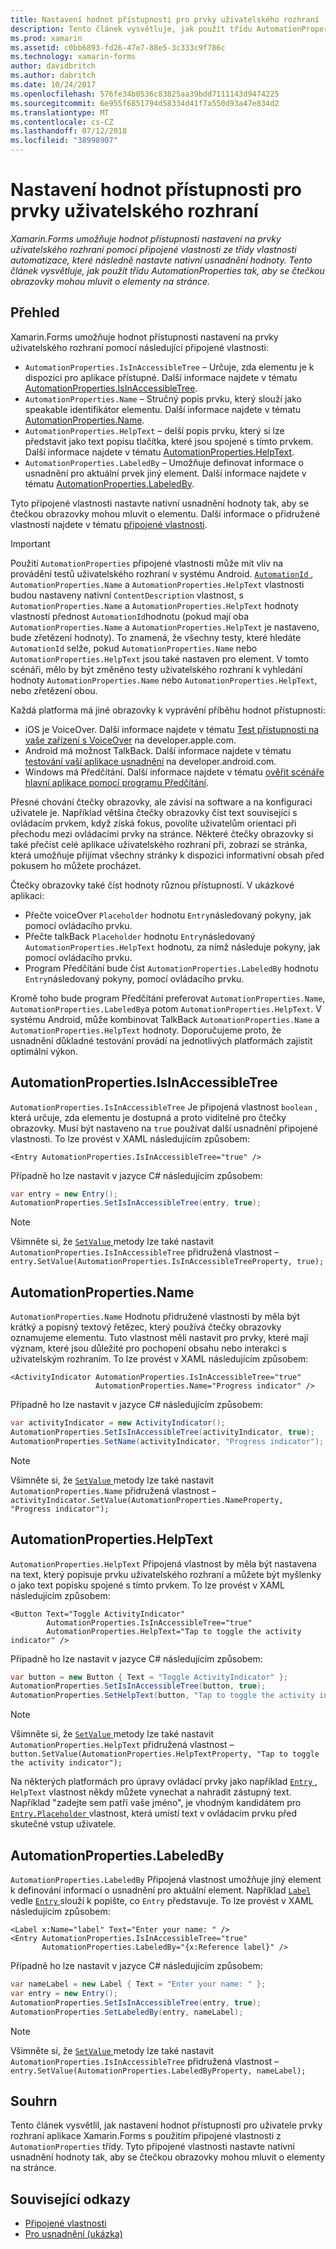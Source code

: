 ```yaml
---
title: Nastavení hodnot přístupnosti pro prvky uživatelského rozhraní
description: Tento článek vysvětluje, jak použít třídu AutomationProperties tak, aby se čtečkou obrazovky mohou mluvit o elementy na stránce.
ms.prod: xamarin
ms.assetid: c0bb6893-fd26-47e7-88e5-3c333c9f786c
ms.technology: xamarin-forms
author: davidbritch
ms.author: dabritch
ms.date: 10/24/2017
ms.openlocfilehash: 576fe34b0536c83825aa39bdd7111143d9474225
ms.sourcegitcommit: 6e955f6851794d58334d41f7a550d93a47e834d2
ms.translationtype: MT
ms.contentlocale: cs-CZ
ms.lasthandoff: 07/12/2018
ms.locfileid: "38998907"
---
```

# <a name="setting-accessibility-values-on-user-interface-elements"></a>Nastavení hodnot přístupnosti pro prvky uživatelského rozhraní

_Xamarin.Forms umožňuje hodnot přístupnosti nastavení na prvky uživatelského rozhraní pomocí připojené vlastnosti ze třídy vlastnosti automatizace, které následně nastavte nativní usnadnění hodnoty. Tento článek vysvětluje, jak použít třídu AutomationProperties tak, aby se čtečkou obrazovky mohou mluvit o elementy na stránce._

## <a name="overview"></a>Přehled

Xamarin.Forms umožňuje hodnot přístupnosti nastavení na prvky uživatelského rozhraní pomocí následující připojené vlastnosti:

- `AutomationProperties.IsInAccessibleTree` – Určuje, zda elementu je k dispozici pro aplikace přístupné. Další informace najdete v tématu [AutomationProperties.IsInAccessibleTree](#isinaccessibletree).
- `AutomationProperties.Name` – Stručný popis prvku, který slouží jako speakable identifikátor elementu. Další informace najdete v tématu [AutomationProperties.Name](#name).
- `AutomationProperties.HelpText` – delší popis prvku, který si lze představit jako text popisu tlačítka, které jsou spojené s tímto prvkem. Další informace najdete v tématu [AutomationProperties.HelpText](#helptext).
- `AutomationProperties.LabeledBy` – Umožňuje definovat informace o usnadnění pro aktuální prvek jiný element. Další informace najdete v tématu [AutomationProperties.LabeledBy](#labeledby).

Tyto připojené vlastnosti nastavte nativní usnadnění hodnoty tak, aby se čtečkou obrazovky mohou mluvit o elementu. Další informace o přidružené vlastnosti najdete v tématu [připojené vlastnosti](~/xamarin-forms/xaml/attached-properties.md).

> [!IMPORTANT]
> Použití `AutomationProperties` připojené vlastnosti může mít vliv na provádění testů uživatelského rozhraní v systému Android. [ `AutomationId` ](xref:Xamarin.Forms.Element.AutomationId), `AutomationProperties.Name` a `AutomationProperties.HelpText` vlastnosti budou nastaveny nativní `ContentDescription` vlastnost, s `AutomationProperties.Name` a `AutomationProperties.HelpText` hodnoty vlastností přednost `AutomationId`hodnotu (pokud mají oba `AutomationProperties.Name` a `AutomationProperties.HelpText` je nastaveno, bude zřetězení hodnoty). To znamená, že všechny testy, které hledáte `AutomationId` selže, pokud `AutomationProperties.Name` nebo `AutomationProperties.HelpText` jsou také nastaven pro element. V tomto scénáři, mělo by být změněno testy uživatelského rozhraní k vyhledání hodnoty `AutomationProperties.Name` nebo `AutomationProperties.HelpText`, nebo zřetězení obou.

Každá platforma má jiné obrazovky k vyprávění příběhu hodnot přístupnosti:

- iOS je VoiceOver. Další informace najdete v tématu [Test přístupnosti na vaše zařízení s VoiceOver](https://developer.apple.com/library/content/technotes/TestingAccessibilityOfiOSApps/TestAccessibilityonYourDevicewithVoiceOver/TestAccessibilityonYourDevicewithVoiceOver.html) na developer.apple.com.
- Android má možnost TalkBack. Další informace najdete v tématu [testování vaší aplikace usnadnění](https://developer.android.com/training/accessibility/testing.html#talkback) na developer.android.com.
- Windows má Předčítání. Další informace najdete v tématu [ověřit scénáře hlavní aplikace pomocí programu Předčítání](/windows/uwp/accessibility/accessibility-testing#verify-main-app-scenarios-by-using-narrator/).

Přesné chování čtečky obrazovky, ale závisí na software a na konfiguraci uživatele je. Například většina čtečky obrazovky číst text související s ovládacím prvkem, když získá fokus, povolíte uživatelům orientaci při přechodu mezi ovládacími prvky na stránce. Některé čtečky obrazovky si také přečíst celé aplikace uživatelského rozhraní při, zobrazí se stránka, která umožňuje přijímat všechny stránky k dispozici informativní obsah před pokusem ho můžete procházet.

Čtečky obrazovky také číst hodnoty různou přístupností. V ukázkové aplikaci:

- Přečte voiceOver `Placeholder` hodnotu `Entry`následovaný pokyny, jak pomocí ovládacího prvku.
- Přečte talkBack `Placeholder` hodnotu `Entry`následovaný `AutomationProperties.HelpText` hodnotu, za nímž následuje pokyny, jak pomocí ovládacího prvku.
- Program Předčítání bude číst `AutomationProperties.LabeledBy` hodnotu `Entry`následovaný pokyny, pomocí ovládacího prvku.

Kromě toho bude program Předčítání preferovat `AutomationProperties.Name`, `AutomationProperties.LabeledBy`a potom `AutomationProperties.HelpText`. V systému Android, může kombinovat TalkBack `AutomationProperties.Name` a `AutomationProperties.HelpText` hodnoty. Doporučujeme proto, že usnadnění důkladné testování provádí na jednotlivých platformách zajistit optimální výkon.

<a name="isinaccessibletree" />

## <a name="automationpropertiesisinaccessibletree"></a>AutomationProperties.IsInAccessibleTree

`AutomationProperties.IsInAccessibleTree` Je připojená vlastnost `boolean` , která určuje, zda elementu je dostupná a proto viditelné pro čtečky obrazovky. Musí být nastaveno na `true` používat další usnadnění připojené vlastnosti. To lze provést v XAML následujícím způsobem:

```xaml
<Entry AutomationProperties.IsInAccessibleTree="true" />
```

Případně ho lze nastavit v jazyce C# následujícím způsobem:

```csharp
var entry = new Entry();
AutomationProperties.SetIsInAccessibleTree(entry, true);
```

> [!NOTE]
> Všimněte si, že [ `SetValue` ](xref:Xamarin.Forms.BindableObject.SetValue(Xamarin.Forms.BindableProperty,System.Object)) metody lze také nastavit `AutomationProperties.IsInAccessibleTree` přidružená vlastnost – `entry.SetValue(AutomationProperties.IsInAccessibleTreeProperty, true);`

<a name="name" />

## <a name="automationpropertiesname"></a>AutomationProperties.Name

`AutomationProperties.Name` Hodnotu přidružené vlastnosti by měla být krátký a popisný textový řetězec, který používá čtečky obrazovky oznamujeme elementu. Tuto vlastnost měli nastavit pro prvky, které mají význam, které jsou důležité pro pochopení obsahu nebo interakci s uživatelským rozhraním. To lze provést v XAML následujícím způsobem:

```xaml
<ActivityIndicator AutomationProperties.IsInAccessibleTree="true"
                   AutomationProperties.Name="Progress indicator" />
```

Případně ho lze nastavit v jazyce C# následujícím způsobem:

```csharp
var activityIndicator = new ActivityIndicator();
AutomationProperties.SetIsInAccessibleTree(activityIndicator, true);
AutomationProperties.SetName(activityIndicator, "Progress indicator");
```

> [!NOTE]
> Všimněte si, že [ `SetValue` ](xref:Xamarin.Forms.BindableObject.SetValue(Xamarin.Forms.BindableProperty,System.Object)) metody lze také nastavit `AutomationProperties.Name` přidružená vlastnost – `activityIndicator.SetValue(AutomationProperties.NameProperty, "Progress indicator");`

<a name="helptext" />

## <a name="automationpropertieshelptext"></a>AutomationProperties.HelpText

`AutomationProperties.HelpText` Připojená vlastnost by měla být nastavena na text, který popisuje prvku uživatelského rozhraní a můžete být myšlenky o jako text popisku spojené s tímto prvkem. To lze provést v XAML následujícím způsobem:

```xaml
<Button Text="Toggle ActivityIndicator"
        AutomationProperties.IsInAccessibleTree="true"
        AutomationProperties.HelpText="Tap to toggle the activity indicator" />
```

Případně ho lze nastavit v jazyce C# následujícím způsobem:

```csharp
var button = new Button { Text = "Toggle ActivityIndicator" };
AutomationProperties.SetIsInAccessibleTree(button, true);
AutomationProperties.SetHelpText(button, "Tap to toggle the activity indicator");
```

> [!NOTE]
> Všimněte si, že [ `SetValue` ](xref:Xamarin.Forms.BindableObject.SetValue(Xamarin.Forms.BindableProperty,System.Object)) metody lze také nastavit `AutomationProperties.HelpText` přidružená vlastnost – `button.SetValue(AutomationProperties.HelpTextProperty, "Tap to toggle the activity indicator");`

Na některých platformách pro úpravy ovládací prvky jako například [ `Entry` ](xref:Xamarin.Forms.Entry), `HelpText` vlastnost někdy můžete vynechat a nahradit zástupný text. Například "zadejte sem patří vaše jméno", je vhodným kandidátem pro [ `Entry.Placeholder` ](xref:Xamarin.Forms.Entry.Placeholder) vlastnost, která umístí text v ovládacím prvku před skutečné vstup uživatele.

<a name="labeledby" />

## <a name="automationpropertieslabeledby"></a>AutomationProperties.LabeledBy

`AutomationProperties.LabeledBy` Připojená vlastnost umožňuje jiný element k definování informací o usnadnění pro aktuální element. Například [ `Label` ](xref:Xamarin.Forms.Label) vedle [ `Entry` ](xref:Xamarin.Forms.Entry) slouží k popište, co `Entry` představuje. To lze provést v XAML následujícím způsobem:

```xaml
<Label x:Name="label" Text="Enter your name: " />
<Entry AutomationProperties.IsInAccessibleTree="true"
       AutomationProperties.LabeledBy="{x:Reference label}" />
```

Případně ho lze nastavit v jazyce C# následujícím způsobem:

```csharp
var nameLabel = new Label { Text = "Enter your name: " };
var entry = new Entry();
AutomationProperties.SetIsInAccessibleTree(entry, true);
AutomationProperties.SetLabeledBy(entry, nameLabel);
```

> [!NOTE]
> Všimněte si, že [ `SetValue` ](xref:Xamarin.Forms.BindableObject.SetValue(Xamarin.Forms.BindableProperty,System.Object)) metody lze také nastavit `AutomationProperties.IsInAccessibleTree` přidružená vlastnost – `entry.SetValue(AutomationProperties.LabeledByProperty, nameLabel);`

## <a name="summary"></a>Souhrn

Tento článek vysvětlil, jak nastavení hodnot přístupnosti pro uživatele prvky rozhraní aplikace Xamarin.Forms s použitím připojené vlastnosti z `AutomationProperties` třídy. Tyto připojené vlastnosti nastavte nativní usnadnění hodnoty tak, aby se čtečkou obrazovky mohou mluvit o elementy na stránce.


## <a name="related-links"></a>Související odkazy

- [Připojené vlastnosti](~/xamarin-forms/xaml/attached-properties.md)
- [Pro usnadnění (ukázka)](https://developer.xamarin.com/samples/xamarin-forms/UserInterface/Accessibility/)
